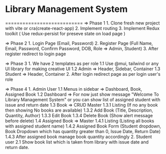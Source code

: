 # Library Management System
===========================
  => Phase 1
    1. Clone fresh new project with vite or cra(create-react-app)
    2. Implement routing
    3. Implement Redux toolkit ( Use redux-persist for preseve state on load page )

  => Phase 2
    1. Login Page (Email, Password)
    2. Register Page (Full Name, Email, Password, Confirm Password, DOB, Role => Admin, Student)
    3. After register redirect to login page

  => Phase 3
    1. We have 2 templates as per role
      1.1 Use @mui, tailwind or any UI library for making creative UI
      1.2 Admin => Header, Sidebar, Container
      1.3 Student => Header, Container
    2. After login redirect page as per login user's role

  => Phase 4
    1. Admin User
      1.1 Menus in sidebar => Dashboard, Book, Assigned Book
      1.2 Dashboard => For now just show message "Welcome To Library Management System" or you can show list of assigned student with issue and return date
      1.3 Book => CRUD Master
        1.3.1 Listing (If no any book then showing No books are available)
        1.3.2 Add Book (Title, Description, Quantity, Author)
        1.3.3 Edit Book
        1.3.4 Delete Book (Show alert message before delete)
      1.4 Assigned Book => Master
        1.4.1 Listing (Listing all books with assigned student name)
        1.4.2 Assigned Book Form (Student dropdown, Book Dropdown which has quantity greater than 0, Issue Date, Return Date)
        1.4.3 After assigned book manage book quantity accordingly
    2. Student user
      2.1 Show book list which is taken from library with issue date and return date.
